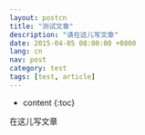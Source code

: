 ```yaml
---
layout: postcn
title: "测试文章"
description: "请在这儿写文章"
date: 2015-04-05 08:00:00 +0800
lang: cn
nav: post
category: test
tags: [test, article]
---
```


* content
{:toc}

在这儿写文章
